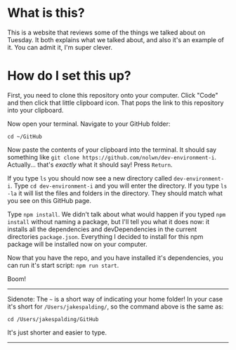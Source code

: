 # What is this?

This is a website that reviews some of the things we talked about on Tuesday. It both explains what we talked about, and also it's an example of it. You can admit it, I'm super clever.

# How do I set this up?

First, you need to clone this repository onto your computer. Click "Code" and then click that little clipboard icon. That pops the link to this repository into your clipboard.

Now open your terminal. Navigate to your GitHub folder:

`cd ~/GitHub`

Now paste the contents of your clipboard into the terminal. It should say something like `git clone https://github.com/nolwn/dev-environment-i`. Actually... that's _exactly_ what it should say! Press `Return`.

If you type `ls` you should now see a new directory called `dev-environment-i`. Type `cd dev-environment-i` and you will enter the directory. If you type `ls -la` it will list the files and folders in the directory. They should match what you see on this GitHub page.

Type `npm install`. We didn't talk about what would happen if you typed `npm install` without naming a package, but I'll tell you what it does now: it installs all the dependencies and devDependencies in the current directories `package.json`. Everything I decided to install for this npm package will be installed now on your computer.

Now that you have the repo, and you have installed it's dependencies, you can run it's start script: `npm run start`.

Boom!

---

Sidenote: The `~` is a short way of indicating your home folder! In your case it's short for `/Users/jakespalding/`, so the command above is the same as:

`cd /Users/jakespalding/GitHub`

It's just shorter and easier to type.

---
